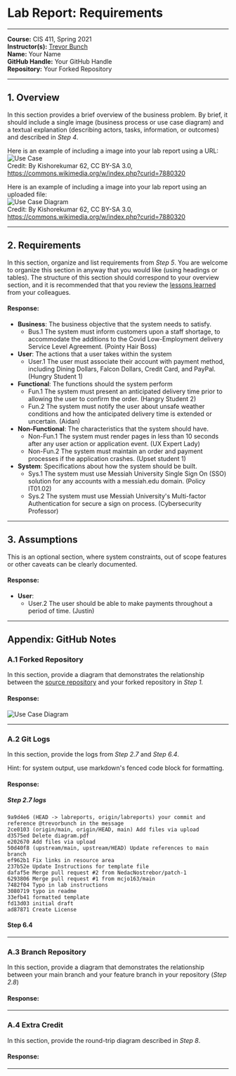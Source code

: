 # Lab Report: Requirements
___
**Course:** CIS 411, Spring 2021  
**Instructor(s):** [Trevor Bunch](https://github.com/trevordbunch)  
**Name:** Your Name  
**GitHub Handle:** Your GitHub Handle  
**Repository:** Your Forked Repository  
___

## 1. Overview
In this section provides a brief overview of the business problem.  By brief, it should include a single image (business process or use case diagram) and a textual explanation (describing actors, tasks, information, or outcomes) and described in *Step 4*.

Here is an example of including a image into your lab report using a URL:  
![Use Case](https://commons.wikimedia.org/wiki/File:Use_case_restaurant_model.svg#/media/File:Use_case_restaurant_model.svg)  
Credit: By Kishorekumar 62, CC BY-SA 3.0, https://commons.wikimedia.org/w/index.php?curid=7880320

Here is an example of including a image into your lab report using an uploaded file:  
![Use Case Diagram](/assets/Use_case_restaurant_model.svg)  
Credit: By Kishorekumar 62, CC BY-SA 3.0, https://commons.wikimedia.org/w/index.php?curid=7880320
___

## 2. Requirements
In this section, organize and list requirements from *Step 5*.  You are welcome to organize this section in anyway that you would like (using headings or tables).  The structure of this section should correspond to your overview section, and it is recommended that that you review the [lessons learned](../lessonsLearned.md) from your colleagues.

#### Response:

- **Business**: The business objective that the system needs to satisfy.
    - Bus.1 The system must inform customers upon a staff shortage, to accommodate the additions to the Covid Low-Employment delivery Service Level Agreement. (Pointy Hair Boss)
- **User**: The actions that a user takes within the system
    - User.1 The user must associate their account with payment method, including Dining Dollars, Falcon Dollars, Credit Card, and PayPal. (Hungry Student 1)
- **Functional**: The functions should the system perform
    - Fun.1 The system must present an anticipated delivery time prior to allowing the user to confirm the order. (Hangry Student 2)
    - Fun.2 The system must notify the user about unsafe weather conditions and how the anticipated delivery time is extended or uncertain. (Aidan)
- **Non-Functional**: The characteristics that the system should have.
    - Non-Fun.1 The system must render pages in less than 10 seconds after any user action or application event. (UX Expert Lady)
    - Non-Fun.2 The system must maintain an order and payment processes if the application crashes. (Upset student 1)
- **System**: Specifications about how the system should be built.
    - Sys.1 The system must use Messiah University Single Sign On (SSO) solution for any accounts with a messiah.edu domain. (Policy IT01.02)
    - Sys.2 The system must use Messiah University's Multi-factor Authentication for secure a sign on process. (Cybersecurity Professor)
___

## 3. Assumptions
This is an optional section, where system constraints, out of scope features or other caveats can be clearly documented.  

#### Response:

- **User**:
  - User.2 The user should be able to make payments throughout a period of time. (Justin)

___

## Appendix: GitHub Notes

### A.1 Forked Repository
In this section, provide a diagram that demonstrates the relationship between the [source repository](https://github.com/trevordbunch/cis411_lab0_req) and your forked repository in *Step 1.*  

#### Response:

![Use Case Diagram](/assets/fork_diagram.png)

___

### A.2 Git Logs
In this section, provide the logs from *Step 2.7* and *Step 6.4*.

Hint: for system output, use markdown's fenced code block for formatting.

#### Response:
##### Step 2.7 logs
```
9a9d4e6 (HEAD -> labreports, origin/labreports) your commit and reference @trevorbunch in the message
2ce0103 (origin/main, origin/HEAD, main) Add files via upload
d3575ed Delete diagram.pdf
e202670 Add files via upload
50d40f8 (upstream/main, upstream/HEAD) Update references to main branch
ef962b1 Fix links in resource area
237b52e Update Instructions for template file
dafaf5e Merge pull request #2 from NedacNostrebor/patch-1
6293806 Merge pull request #1 from mcjo163/main
7482f04 Typo in lab instructions
3080719 typo in readme
33efb41 formatted template
fd13d03 initial draft
ad87871 Create License
```

#### Step 6.4 
___

### A.3 Branch Repository
In this section, provide a diagram that demonstrates the relationship between your main branch and your feature branch in your repository (*Step 2.8*)

#### Response:


___

### A.4 Extra Credit
In this section, provide the round-trip diagram described in *Step 8*.

#### Response:


___